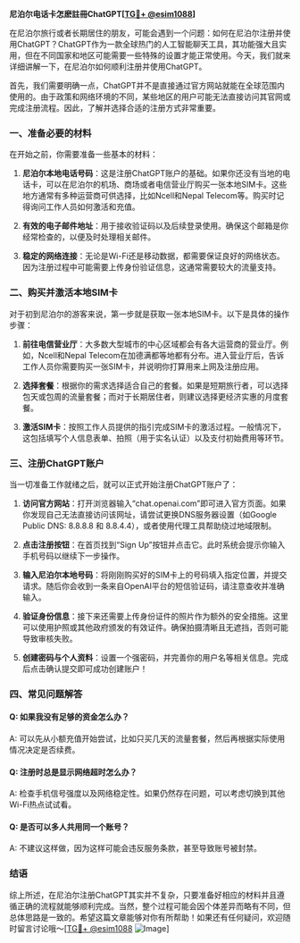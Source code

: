 **尼泊尔电话卡怎麽註冊ChatGPT[[TG💪+ @esim1088](https://t.me/s/esim1088)]**

在尼泊尔旅行或者长期居住的朋友，可能会遇到一个问题：如何在尼泊尔注册并使用ChatGPT？ChatGPT作为一款全球热门的人工智能聊天工具，其功能强大且实用，但在不同国家和地区可能需要一些特殊的设置才能正常使用。今天，我们就来详细讲解一下，在尼泊尔如何顺利注册并使用ChatGPT。

首先，我们需要明确一点，ChatGPT并不是直接通过官方网站就能在全球范围内使用的。由于政策和网络环境的不同，某些地区的用户可能无法直接访问其官网或完成注册流程。因此，了解并选择合适的注册方式非常重要。

### 一、准备必要的材料

在开始之前，你需要准备一些基本的材料：

1. **尼泊尔本地电话号码**：这是注册ChatGPT账户的基础。如果你还没有当地的电话卡，可以在尼泊尔的机场、商场或者电信营业厅购买一张本地SIM卡。这些地方通常有多种运营商可供选择，比如Ncell和Nepal Telecom等。购买时记得询问工作人员如何激活和充值。

2. **有效的电子邮件地址**：用于接收验证码以及后续登录使用。确保这个邮箱是你经常检查的，以便及时处理相关邮件。

3. **稳定的网络连接**：无论是Wi-Fi还是移动数据，都需要保证良好的网络状态。因为注册过程中可能需要上传身份验证信息，这通常需要较大的流量支持。

### 二、购买并激活本地SIM卡

对于初到尼泊尔的游客来说，第一步就是获取一张本地SIM卡。以下是具体的操作步骤：

1. **前往电信营业厅**：大多数大型城市的中心区域都会有各大运营商的营业厅。例如，Ncell和Nepal Telecom在加德满都等地都有分布。进入营业厅后，告诉工作人员你需要购买一张SIM卡，并说明你打算用来上网及注册应用。

2. **选择套餐**：根据你的需求选择适合自己的套餐。如果是短期旅行者，可以选择包天或包周的流量套餐；而对于长期居住者，则建议选择更经济实惠的月度套餐。

3. **激活SIM卡**：按照工作人员提供的指引完成SIM卡的激活过程。一般情况下，这包括填写个人信息表单、拍照（用于实名认证）以及支付初始费用等环节。

### 三、注册ChatGPT账户

当一切准备工作就绪之后，就可以正式开始注册ChatGPT账户了：

1. **访问官方网站**：打开浏览器输入“chat.openai.com”即可进入官方页面。如果你发现自己无法直接访问该网址，请尝试更换DNS服务器设置（如Google Public DNS: 8.8.8.8 和 8.8.4.4），或者使用代理工具帮助绕过地域限制。

2. **点击注册按钮**：在首页找到“Sign Up”按钮并点击它。此时系统会提示你输入手机号码以继续下一步操作。

3. **输入尼泊尔本地号码**：将刚刚购买好的SIM卡上的号码填入指定位置，并提交请求。随后你会收到一条来自OpenAI平台的短信验证码，请注意查收并准确输入。

4. **验证身份信息**：接下来还需要上传身份证件的照片作为额外的安全措施。这里可以使用护照或其他政府颁发的有效证件。确保拍摄清晰且无遮挡，否则可能导致审核失败。

5. **创建密码与个人资料**：设置一个强密码，并完善你的用户名等相关信息。完成后点击确认提交即可成功创建账户！

### 四、常见问题解答

#### Q: 如果我没有足够的资金怎么办？
A: 可以先从小额充值开始尝试，比如只买几天的流量套餐，然后再根据实际使用情况决定是否续费。

#### Q: 注册时总是显示网络超时怎么办？
A: 检查手机信号强度以及网络稳定性。如果仍然存在问题，可以考虑切换到其他Wi-Fi热点试试看。

#### Q: 是否可以多人共用同一个账号？
A: 不建议这样做，因为这样可能会违反服务条款，甚至导致账号被封禁。

### 结语

综上所述，在尼泊尔注册ChatGPT其实并不复杂，只要准备好相应的材料并且遵循正确的流程就能够顺利完成。当然，整个过程可能会因个体差异而略有不同，但总体思路是一致的。希望这篇文章能够对你有所帮助！如果还有任何疑问，欢迎随时留言讨论哦～[[TG💪+ @esim1088](https://t.me/s/esim1088) ![Image](https://i.postimg.cc/4NQfJmqS/Snipaste-2025-05-13-00-14-12.png)]